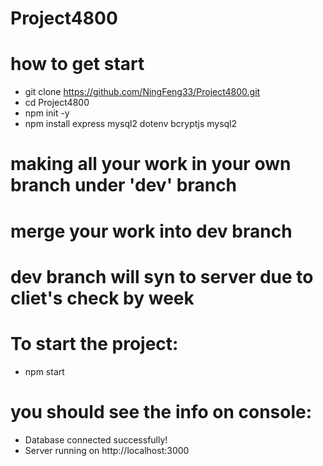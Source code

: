 # Project4800
# how to get start
- git clone https://github.com/NingFeng33/Project4800.git
- cd Project4800
- npm init -y
- npm install express mysql2 dotenv bcryptjs mysql2
# making all your work in your own branch under 'dev' branch
# merge your work into dev branch
# dev branch will syn to server due to cliet's check by week
# To start the project:
- npm start 
# you should see the info on console:
  * Database connected successfully!
  * Server running on http://localhost:3000
